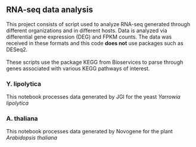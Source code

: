 ## RNA-seq data analysis 
This project consists of script used to analyze RNA-seq generated through different organizations and in different hosts. Data is analyzed via differential gene expression (DEG) and FPKM counts. The data was received in these formats and this code **does not** use packages such as DESeq2.
<br>
<br>
These scripts use the package KEGG from Bioservices to parse through genes associated with various KEGG pathways of interest. 
### Y. lipolytica
This notebook processes data generated by JGI for the yeast *Yarrowia lipolytica*
### A. thaliana
This notebook processes data generated by Novogene for the plant *Arabidopsis thaliana*
